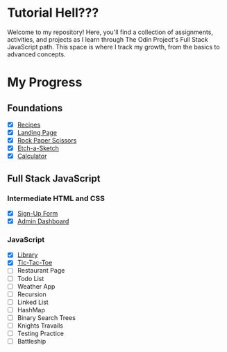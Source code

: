 ﻿# Tutorial Hell???

Welcome to my repository! Here, you'll find a collection of assignments, activities, and projects as I learn through The Odin Project's Full Stack JavaScript path. This space is where I track my growth, from the basics to advanced concepts.

# My Progress

## Foundations

- [x] [Recipes](https://adrianjosh.github.io/odin-recipes/)
- [x] [Landing Page](https://adrianjosh.github.io/odin-landing-page/)
- [x] [Rock Paper Scissors](https://adrianjosh.github.io/Odin-Playground/Foundations/rock-paper-scissors/)
- [x] [Etch-a-Sketch](https://adrianjosh.github.io/Odin-Playground/Foundations/etch-a-sketch/)
- [x] [Calculator](https://adrianjosh.github.io/Odin-Playground/Foundations/calculator/)

## Full Stack JavaScript

### Intermediate HTML and CSS

- [x] [Sign-Up Form](https://adrianjosh.github.io/Odin-Playground/FullStackPath/Intermediate-HTML/sign-up-form/)
- [x] [Admin Dashboard](https://adrianjosh.github.io/Odin-Playground/FullStackPath/Intermediate-HTML/admin-dashboard/)

### JavaScript

- [x] [Library](https://adrianjosh.github.io/Odin-Playground/FullStackPath/Javascript/javascript-library/)
- [x] [Tic-Tac-Toe](https://adrianjosh.github.io/Odin-Playground/FullStackPath/Javascript/tic-tac-toe/)
- [ ] Restaurant Page
- [ ] Todo List
- [ ] Weather App
- [ ] Recursion
- [ ] Linked List
- [ ] HashMap
- [ ] Binary Search Trees
- [ ] Knights Travails
- [ ] Testing Practice
- [ ] Battleship
